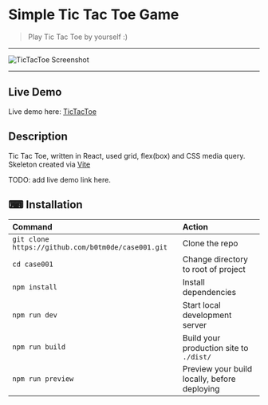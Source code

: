 # Simple Tic Tac Toe Game

> Play Tic Tac Toe by yourself :)

---

![TicTacToe Screenshot](https://user-images.githubusercontent.com/6636688/186130382-c10db88f-3f3c-4f8c-be92-71d39f62ce97.jpg)

---

## Live Demo

Live demo here: [TicTacToe](https://react-simple-tictactoe.netlify.app/)


## Description

Tic Tac Toe, written in React, used grid, flex(box) and CSS media query. Skeleton created via [Vite](https://vitejs.dev/)

TODO: add live demo link here.

## ⌨ Installation

| Command                                            | Action                                       |
| :------------------------------------------------- | :------------------------------------------- |
| `git clone https://github.com/b0tm0de/case001.git` | Clone the repo                               |
| `cd case001`                                       | Change directory to root of project          |
| `npm install`                                      | Install dependencies                         |
| `npm run dev`                                      | Start local development server               |
| `npm run build`                                    | Build your production site to `./dist/`      |
| `npm run preview`                                  | Preview your build locally, before deploying |
